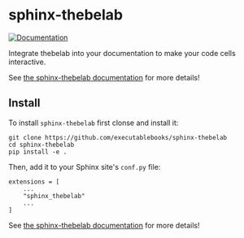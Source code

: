 # sphinx-thebelab

[![Documentation](https://readthedocs.org/projects/sphinx-thebelab/badge/?version=latest)](https://sphinx-thebelab.readthedocs.io/en/latest/?badge=latest)

Integrate thebelab into your documentation to make your code cells interactive.

See [the sphinx-thebelab documentation](https://sphinx-thebelab.readthedocs.io/en/latest/) for more details!

## Install

To install `sphinx-thebelab` first clonse and install it:

```
git clone https://github.com/executablebooks/sphinx-thebelab
cd sphinx-thebelab
pip install -e .
```

Then, add it to your Sphinx site's `conf.py` file:

```
extensions = [
    ...
    "sphinx_thebelab"
    ...
]
```

See [the sphinx-thebelab documentation](https://sphinx-thebelab.readthedocs.io/en/latest/) for more details!
